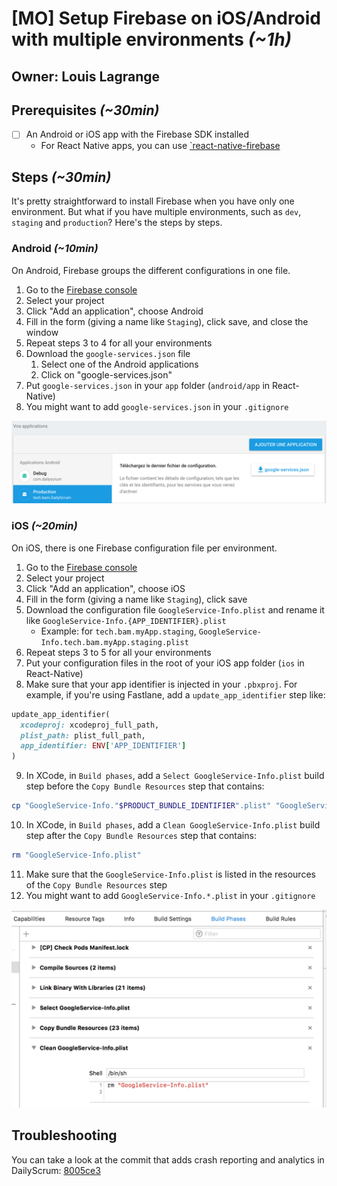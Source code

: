 # [MO] Setup Firebase on iOS/Android with multiple environments *(~1h)*

## Owner: Louis Lagrange

## Prerequisites *(~30min)*

- [ ] An Android or iOS app with the Firebase SDK installed
   - For React Native apps, you can use [`react-native-firebase](https://github.com/invertase/react-native-firebase)

## Steps *(~30min)*

It's pretty straightforward to install Firebase when you have only one environment.
But what if you have multiple environments, such as `dev`, `staging` and `production`?
Here's the steps by steps.

### Android *(~10min)*
On Android, Firebase groups the different configurations in one file.

1. Go to the [Firebase console](https://console.firebase.google.com/)
2. Select your project
3. Click "Add an application", choose Android
4. Fill in the form (giving a name like `Staging`), click save, and close the window
5. Repeat steps 3 to 4 for all your environments
5. Download the `google-services.json` file
   1. Select one of the Android applications
   2. Click on "google-services.json"
6. Put `google-services.json` in your `app` folder (`android/app` in React-Native)
7. You might want to add `google-services.json` in your `.gitignore`

![steps](assets/firebase_android.png)

### iOS *(~20min)*
On iOS, there is one Firebase configuration file per environment.

1. Go to the [Firebase console](https://console.firebase.google.com/)
2. Select your project
3. Click "Add an application", choose iOS
4. Fill in the form (giving a name like `Staging`), click save
5. Download the configuration file `GoogleService-Info.plist` and rename it like `GoogleService-Info.{APP_IDENTIFIER}.plist`
   * Example: for `tech.bam.myApp.staging`, `GoogleService-Info.tech.bam.myApp.staging.plist`
6. Repeat steps 3 to 5 for all your environments
7. Put your configuration files in the root of your iOS app folder (`ios` in React-Native)
8. Make sure that your app identifier is injected in your `.pbxproj`. For example, if you're using Fastlane, add a `update_app_identifier` step like:
```ruby
update_app_identifier(
  xcodeproj: xcodeproj_full_path,
  plist_path: plist_full_path,
  app_identifier: ENV['APP_IDENTIFIER']
)
```
9. In XCode, in `Build phases`, add a `Select GoogleService-Info.plist` build step before the `Copy Bundle Resources` step that contains:
```bash
cp "GoogleService-Info."$PRODUCT_BUNDLE_IDENTIFIER".plist" "GoogleService-Info.plist"
```
10. In XCode, in `Build phases`, add a `Clean GoogleService-Info.plist` build step after the `Copy Bundle Resources` step that contains:
```bash
rm "GoogleService-Info.plist"
```
11. Make sure that the `GoogleService-Info.plist` is listed in the resources of the `Copy Bundle Resources` step
12. You might want to add `GoogleService-Info.*.plist` in your `.gitignore`

![steps](assets/ios_steps.png)

## Troubleshooting

You can take a look at the commit that adds crash reporting and analytics in DailyScrum: [8005ce3](https://github.com/Minishlink/DailyScrum/commit/8005ce348cc61e9ad4550392fc08ae8a1bad8033)
